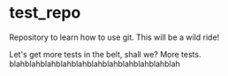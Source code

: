 # test_repo
Repository to learn how to use git. This will be a wild ride!

Let's get more tests in the belt, shall we?
More tests. blahblahblahblahblahblahblahblahblahblahblah

